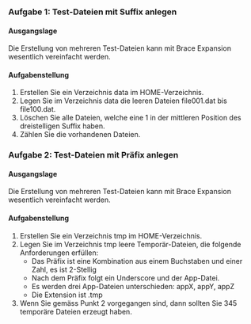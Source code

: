 ### Aufgabe 1: Test-Dateien mit Suffix anlegen
#### Ausgangslage
Die Erstellung von mehreren Test-Dateien kann mit Brace Expansion wesentlich
vereinfacht werden.

#### Aufgabenstellung
1. Erstellen Sie ein Verzeichnis data im HOME-Verzeichnis. 
2. Legen Sie im Verzeichnis data die leeren Dateien file001.dat bis file100.dat. 
3. Löschen Sie alle Dateien, welche eine 1 in der mittleren Position des dreistelligen Suffix haben. 
4. Zählen Sie die vorhandenen Dateien.

### Aufgabe 2: Test-Dateien mit Präfix anlegen
#### Ausgangslage
Die Erstellung von mehreren Test-Dateien kann mit Brace Expansion wesentlich 
vereinfacht werden.

#### Aufgabenstellung
1. Erstellen Sie ein Verzeichnis tmp im HOME-Verzeichnis. 
2. Legen Sie im Verzeichnis tmp leere Temporär-Dateien, 
die folgende Anforderungen erfüllen: 
   - Das Präfix ist eine Kombination aus einem Buchstaben und einer Zahl, es ist 2-Stellig
   - Nach dem Präfix folgt ein Underscore und der App-Datei.
   - Es werden drei App-Dateien unterschieden: appX, appY, appZ
   - Die Extension ist .tmp
3. Wenn Sie gemäss Punkt 2 vorgegangen sind, dann sollten Sie 345 temporäre Dateien erzeugt haben.
